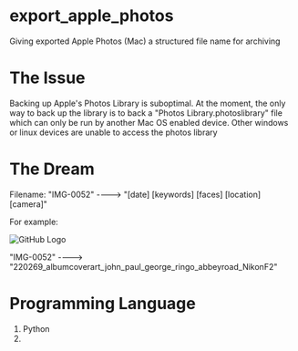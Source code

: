 # export_apple_photos
Giving exported Apple Photos (Mac) a structured file name for archiving 

# The Issue
Backing up Apple's Photos Library is suboptimal. At the moment, the only way to back up the library is to back a "Photos Library.photoslibrary" file which can only be run by another Mac OS enabled device. Other windows or linux devices are unable to access the photos library 

# The Dream

Filename: "IMG-0052" ----> "[date] [keywords] [faces] [location] [camera]"

For example:

![GitHub Logo](/downloads/Beatles.jpg)

"IMG-0052" ----> "220269_albumcoverart_john_paul_george_ringo_abbeyroad_NikonF2"

# Programming Language
1. Python
2. <Insert here>
